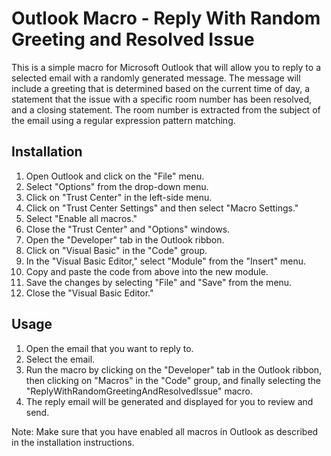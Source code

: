 # Outlook Macro - Reply With Random Greeting and Resolved Issue
This is a simple macro for Microsoft Outlook that will allow you to reply to a selected email with a randomly generated message. The message will include a greeting that is determined based on the current time of day, a statement that the issue with a specific room number has been resolved, and a closing statement. The room number is extracted from the subject of the email using a regular expression pattern matching.
## Installation
1. Open Outlook and click on the "File" menu.
2. Select "Options" from the drop-down menu.
3. Click on "Trust Center" in the left-side menu.
4. Click on "Trust Center Settings" and then select "Macro Settings."
5. Select "Enable all macros."
6. Close the "Trust Center" and "Options" windows.
7. Open the "Developer" tab in the Outlook ribbon.
8. Click on "Visual Basic" in the "Code" group.
9. In the "Visual Basic Editor," select "Module" from the "Insert" menu.
10. Copy and paste the code from above into the new module.
11. Save the changes by selecting "File" and "Save" from the menu.
12. Close the "Visual Basic Editor."
## Usage
1. Open the email that you want to reply to.
2. Select the email.
3. Run the macro by clicking on the "Developer" tab in the Outlook ribbon, then clicking on "Macros" in the "Code" group, and finally selecting the "ReplyWithRandomGreetingAndResolvedIssue" macro.
4. The reply email will be generated and displayed for you to review and send.

Note: Make sure that you have enabled all macros in Outlook as described in the installation instructions.
